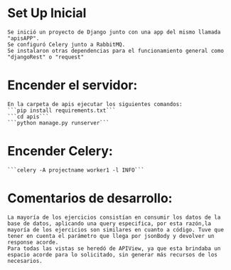 # Set Up Inicial
    Se inició un proyecto de Django junto con una app del mismo llamada "apisAPP".
    Se configuró Celery junto a RabbitMQ.
    Se instalaron otras dependencias para el funcionamiento general como "djangoRest" o "request"


# Encender el servidor:
    En la carpeta de apis ejecutar los siguientes comandos:
    ```pip install requirements.txt```
    ```cd apis```
    ```python manage.py runserver```

# Encender Celery:
    ```celery -A projectname worker1 -l INFO```


# Comentarios de desarrollo:
    La mayoría de los ejercicios consistían en consumir los datos de la base de datos, aplicando una query especifica, por esta razón,la mayoría de los ejercicios son similares en cuanto a código. Tuve que tener en cuenta el parámetro que llega por jsonBody y devolver un response acorde.
    Para todas las vistas se heredó de APIView, ya que esta brindaba un espacio acorde para lo solicitado, sin generar más recursos de los necesarios.
    